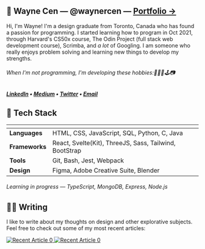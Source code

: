## 👋 Wayne Cen — @waynercen — [<u>Portfolio &#8594;</u>](https://waynecen.com)
Hi, I'm Wayne! I'm a design graduate from Toronto, Canada who has found a passion for programming. I started learning how to program in Oct 2021, through Harvard's CS50x course, The Odin Project (full stack web development course), Scrimba, and _a lot_ of Googling. I am someone who really enjoys problem solving and learning new things to develop my strengths.

###### When I'm not programming, I'm developing these hobbies:🏸🏐🎾🕹️📷

##### <b>[LinkedIn](https://www.linkedin.com/in/waynercen/)</b> • <b>[Medium](https://medium.com/@wayne.cen)</b> • [Twitter](https://twitter.com/cenwayner) • <b>[Email](mailto:wayne.cen@gmail.com)</b>

## 🍔 Tech Stack
| <!-- -->              | <!-- -->                                               |
| :---                  | :---                                                   |
| __Languages__         | HTML, CSS, JavaScript, SQL, Python, C, Java            |
| __Frameworks__        | React, Svelte(Kit), ThreeJS, Sass, Tailwind, BootStrap |
| __Tools__             | Git, Bash, Jest, Webpack                               |
| __Design__            | Figma, Adobe Creative Suite, Blender                   |

###### Learning in progress — TypeScript, MongoDB, Express, Node.js


## ✍🏻 Writing
I like to write about my thoughts on design and other explorative subjects. Feel free to check out some of my most recent articles:

<a target="_blank" href="https://github-readme-medium-recent-article.vercel.app/medium/@wayne.cen/0"><img src="https://github-readme-medium-recent-article.vercel.app/medium/@wayne.cen/0" alt="Recent Article 0">
<a target="_blank" href="https://github-readme-medium-recent-article.vercel.app/medium/@wayne.cen/0"><img src="https://github-readme-medium-recent-article.vercel.app/medium/@wayne.cen/1" alt="Recent Article 0">
